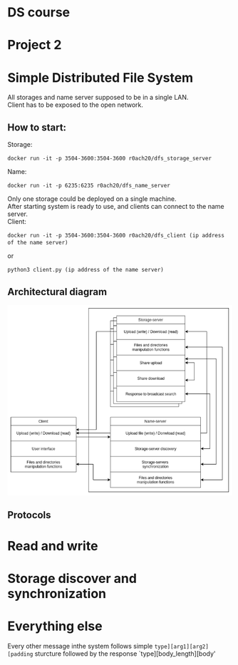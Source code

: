 # DS course  
# Project 2  
# Simple Distributed File System 

All storages and name server supposed to be in a single LAN.  
Client has to be exposed to the open network.  


## How to start:  
Storage:  
```
docker run -it -p 3504-3600:3504-3600 r0ach20/dfs_storage_server
```
Name:  
```
docker run -it -p 6235:6235 r0ach20/dfs_name_server
```
Only one storage could be deployed on a single machine.  
After starting system is ready to use, and clients can connect to the name server.  
Client:  
```
docker run -it -p 3504-3600:3504-3600 r0ach20/dfs_client (ip address of the name server)
```
or
```
python3 client.py (ip address of the name server)
```

## Architectural diagram
![diag](https://github.com/validolchik/ds_project2/blob/main/images/DS2.png)

## Protocols  
# Read and write  

# Storage discover and synchronization  

# Everything else
Every other message inthe system follows simple `type][arg1][arg2][padding` sturcture followed by the response `type][body_length][body'
